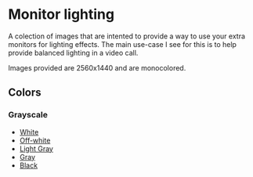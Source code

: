 # Monitor lighting

A colection of images that are intented to provide a way to use your extra monitors for lighting effects. The main use-case I see for this is to help provide balanced lighting in a video call.

Images provided are 2560x1440 and are monocolored.

## Colors

### Grayscale

- [White](./images/white.png?raw=true)
- [Off-white](./images/off-white.png?raw=true)
- [Light Gray](./images/light-gray.png?raw=true)
- [Gray](./images/gray.png?raw=true)
- [Black](./images/black.png?raw=true)
